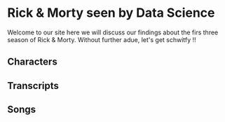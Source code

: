 # Rick & Morty seen by Data Science

Welcome to our site here we will discuss our findings about the firs three season of Rick & Morty. Without further adue, let's get schwitfy !!

## Characters

## Transcripts

## Songs
